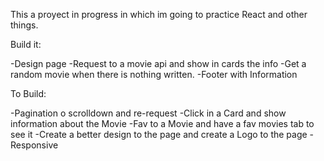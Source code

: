 This a proyect in progress in which im going to practice React and other things.

Build it:

  -Design page 
  -Request to a movie api and show in cards the info
  -Get a random movie when there is nothing written.
  -Footer with Information
  
To Build:

  -Pagination o scrolldown and re-request
  -Click in a Card and show information about the Movie 
  -Fav to a Movie and have a fav movies tab to see it
  -Create a better design to the page and create a Logo to the page
  -Responsive
